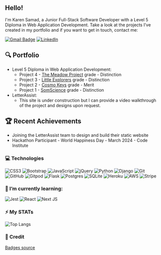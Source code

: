 ## Hello!

I'm Karen Samad, a Junior Full-Stack Software Developer with a Level 5 Diploma in Web Application Development. 
Take a look at the projects I've created in my portfolio and if you want to get in touch, contact me:

[![Gmail Badge](https://img.shields.io/badge/-karenlsamad@gmail.com-c14438?style=flat-square&logo=Gmail&logoColor=white&link=mailto:karenlsamad@gmail.com)](mailto:karenlsamad@gmail.com)
[![LinkedIn](https://img.shields.io/badge/linkedin-%230077B5.svg?style=flat-square&logo=linkedin&logoColor=white)](https://www.linkedin.com/in/karen-samad-developer159/)

## 🔍 Portfolio
* Level 5 Diploma in Web Application Development:
   * Project 4 - [The Meadow Project](https://github.com/kosamad/the-meadow-project) grade - Distinction
   * Project 3 - [Little Explorers](https://github.com/kosamad/little-explorers) grade - Distinction
   * Project 2 - [Cosmo Keys](https://github.com/kosamad/Cosmo-Keys) grade - Merit 
   * Project 1 - [SomScience](https://github.com/kosamad/SomScience) grade - Distinction
* LetterAssist:
   * This site is under construction but I can provide a video walkthrough of the project and designs upon request. 
   
## 🏆 Recent Achievements

* Joining the LetterAssist team to design and build their static website
* Hackathon Participant - World Happiness Day - March 2024 - Code Institute

### 💻 Technologies

![CSS3](https://img.shields.io/badge/-CSS3-1572B6?style=flat-square&logo=css3)
![Bootstrap](https://img.shields.io/badge/-Bootstrap-563D7C?style=flat-square&logo=bootstrap)
![JavaScript](https://img.shields.io/badge/-JavaScript-black?style=flat-square&logo=javascript)
![jQuery](https://img.shields.io/badge/jquery-%230769AD.svg?style=flat-square&logo=jquery&logoColor=white)
![Python](https://img.shields.io/badge/-Python-black?style=flat-square&logo=Python)
![Django](https://img.shields.io/badge/django-%23092E20.svg?style=flat-square&logo=django&logoColor=white)
![Git](https://img.shields.io/badge/-Git-black?style=flat-square&logo=git)
![GitHub](https://img.shields.io/badge/-GitHub-181717?style=flat-square&logo=github)
![Gitpod](https://img.shields.io/badge/-Gitpod-f06611.svg?style=flat-square&logo=gitpod&logoColor=white)
![Flask](https://img.shields.io/badge/flask-%23000.svg?style=flat-square&logo=flask&logoColor=white)
![Postgres](https://img.shields.io/badge/postgres-%23316192.svg?style=flat-square&logo=postgresql&logoColor=white)
![SQLite](https://img.shields.io/badge/sqlite-%2307405e.svg?style=flat-square&logo=sqlite&logoColor=white)
![Heroku](https://img.shields.io/badge/heroku-%23430098.svg?style=flat-square&logo=heroku&logoColor=white)
![AWS](https://img.shields.io/badge/AWS-%23FF9900.svg?style=flat-squar&logo=amazon-aws&logoColor=white)
![Stripe](https://img.shields.io/badge/Stripe-626CD9?style=flat-squar&logo=Stripe&logoColor=white)

### 🌱 I’m currently learning:

![Jest](https://img.shields.io/badge/-jest-%23C21325?style=flat-square&logo=jest&logoColor=white)
![React](https://img.shields.io/badge/react-%2320232a.svg?style=flat-squar&logo=react&logoColor=%2361DAFB)
![Next JS](https://img.shields.io/badge/Next-black?style=flat-squar&logo=next.js&logoColor=white)

### ⚡️ My STATs

![Top Langs](https://github-readme-stats.vercel.app/api/top-langs/?username=kosamad&hide=TeX&layout=compact)

### 🎺 Credit
[Badges source](https://github.com/Ileriayo/markdown-badges)
